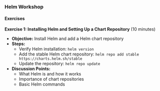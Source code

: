 ### Helm Workshop

#### **Exercises**

**Exercise 1: Installing Helm and Setting Up a Chart Repository** (10 minutes)
   - **Objective:** Install Helm and add a Helm chart repository
   - **Steps:**
     - Verify Helm installation: `helm version`
     - Add the stable Helm chart repository: `helm repo add stable https://charts.helm.sh/stable`
     - Update the repository: `helm repo update`
   - **Discussion Points:**
     - What Helm is and how it works
     - Importance of chart repositories
     - Basic Helm commands
